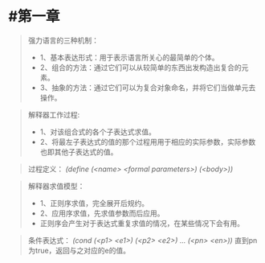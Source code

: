 #第一章
========================

>强力语言的三种机制：
>+ 1、基本表达形式：用于表示语言所关心的最简单的个体。
>+ 2、组合的方法：通过它们可以从较简单的东西出发构造出复合的元素。
>+ 3、抽象的方法：通过它们可以为复合对象命名，并将它们当做单元去操作。

>解释器工作过程:
>+ 1、对该组合式的各个子表达式求值。
>+ 2、将最左子表达式的值的那个过程用用于相应的实际参数，实际参数也即其他子表达式的值。

>过程定义：
>_(define (&lt;name&gt; &lt;formal parameters&gt;) (&lt;body&gt;))_

>解释器求值模型：
>+ 1、正则序求值，完全展开后规约。
>+ 2、应用序求值，先求值参数而后应用。
>+ 正则序会产生对于表达式重复求值的情况，在某些情况下会有用。

>条件表达式：
>_(cond  (&lt;p1&gt; &lt;e1&gt;)
       (&lt;p2&gt; &lt;e2&gt;)
       ...
       (&lt;pn&gt; &lt;en&gt;))_
直到pn为true，返回与之对应的e的值。
